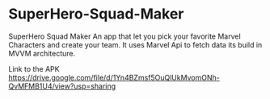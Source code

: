 # SuperHero-Squad-Maker
SuperHero Squad Maker
An app that let you pick your favorite Marvel Characters and create your team.
It uses Marvel Api to fetch data its build in MVVM architecture.


Link to the APK https://drive.google.com/file/d/1Yn4BZmsf5OuQlUkMvomONh-QvMFMB1U4/view?usp=sharing
